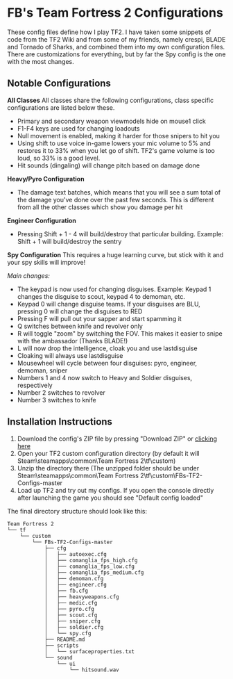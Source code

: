 FB's Team Fortress 2 Configurations
===========

These config files define how I play TF2. I have taken some snippets of code from the TF2 Wiki and from some of my friends, namely crespi, BLADE and Tornado of Sharks, and combined them into my own configuration files. There are customizations for everything, but by far the Spy config is the one with the most changes.

Notable Configurations
----------------------
**All Classes**
All classes share the following configurations, class specific configurations are listed below these.

- Primary and secondary weapon viewmodels hide on mouse1 click
- F1-F4 keys are used for changing loadouts
- Null movement is enabled, making it harder for those snipers to hit you
- Using shift to use voice in-game lowers your mic volume to 5% and restores it to 33% when you let go of shift. TF2's game volume is too loud, so 33% is a good level.
- Hit sounds (dingaling) will change pitch based on damage done

**Heavy/Pyro Configuration**

- The damage text batches, which means that you will see a sum total of the damage you've done over the past few seconds. This is different from all the other classes which show you damage per hit

**Engineer Configuration**

- Pressing Shift + 1 - 4 will build/destroy that particular building. Example: Shift + 1 will build/destroy the sentry

**Spy Configuration**
This requires a huge learning curve, but stick with it and your spy skills will improve!

*Main changes:*

- The keypad is now used for changing disguises. Example: Keypad 1 changes the disguise to scout, keypad 4 to demoman, etc.
- Keypad 0 will change disguise teams. If your disguises are BLU, pressing 0 will change the disguises to RED
- Pressing F will pull out your sapper and start spamming it
- Q switches between knife and revolver only
- R will toggle "zoom" by switching the FOV. This makes it easier to snipe with the ambassador (Thanks BLADE!)
- L will now drop the intelligence, cloak you and use lastdisguise
- Cloaking will always use lastdisguise
- Mousewheel will cycle between four disguises: pyro, engineer, demoman, sniper
- Numbers 1 and 4 now switch to Heavy and Soldier disguises, respectively
- Number 2 switches to revolver
- Number 3 switches to knife

Installation Instructions
-------------------------
1. Download the config's ZIP file by pressing "Download ZIP" or [clicking here](https://github.com/fbis251/tf2-configs/archive/master.zip)
2. Open your TF2 custom configuration directory (by default it will Steam\steamapps\common\Team Fortress 2\tf\custom)
3. Unzip the directory there (The unzipped folder should be under Steam\steamapps\common\Team Fortress 2\tf\custom\FBs-TF2-Configs-master
4. Load up TF2 and try out my configs. If you open the console directly after launching the game you should see "Default config loaded"

The final directory structure should look like this:

    Team Fortress 2
    └── tf
        └── custom
            └── FBs-TF2-Configs-master
                ├── cfg
                │   ├── autoexec.cfg
                │   ├── comanglia_fps_high.cfg
                │   ├── comanglia_fps_low.cfg
                │   ├── comanglia_fps_medium.cfg
                │   ├── demoman.cfg
                │   ├── engineer.cfg
                │   ├── fb.cfg
                │   ├── heavyweapons.cfg
                │   ├── medic.cfg
                │   ├── pyro.cfg
                │   ├── scout.cfg
                │   ├── sniper.cfg
                │   ├── soldier.cfg
                │   └── spy.cfg
                ├── README.md
                ├── scripts
                │   └── surfaceproperties.txt
                └── sound
                    └── ui
                        └── hitsound.wav
